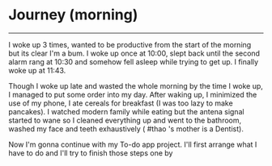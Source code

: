 # Journey  (morning)
---

I woke up 3 times, wanted to be productive from the start of the morning but its clear I'm a bum. I woke up once at 10:00, slept back until the second alarm rang at 10:30 and somehow fell asleep while trying to get up. I finally woke up at 11:43. 

Though I woke up late and wasted the whole morning by the time I woke up, I managed to put some order into my day. After waking up, I minimized the use of my phone, I ate  cereals for breakfast  (I was too lazy to make pancakes). I watched modern family while eating but the antena signal started to wane so I cleaned everything up and went to the bathroom, washed my face and teeth exhaustively ( #thao 's mother is a Dentist).

Now I'm gonna continue with my To-do app project. I'll first arrange what I have to do and I'll try to finish those steps one by 